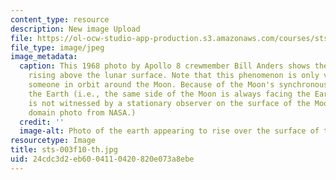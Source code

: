 ```yaml
---
content_type: resource
description: New image Upload
file: https://ol-ocw-studio-app-production.s3.amazonaws.com/courses/sts-003-the-rise-of-modern-science-fall-2010/24cdc3d2eb6004110420820e073a8ebe_sts-003f10-th.jpg
file_type: image/jpeg
image_metadata:
  caption: This 1968 photo by Apollo 8 crewmember Bill Anders shows the Earth seemingly
    rising above the lunar surface. Note that this phenomenon is only visible from
    someone in orbit around the Moon. Because of the Moon's synchronous rotation about
    the Earth (i.e., the same side of the Moon is always facing the Earth), earthrise
    is not witnessed by a stationary observer on the surface of the Moon. (Public
    domain photo from NASA.)
  credit: ''
  image-alt: Photo of the earth appearing to rise over the surface of the moon.
resourcetype: Image
title: sts-003f10-th.jpg
uid: 24cdc3d2-eb60-0411-0420-820e073a8ebe
---
```

